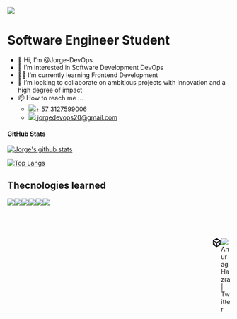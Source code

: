 <a href="https://jorge-rangel.dev" target="_blank"><img src="https://jorge-rangel.dev/assets/icons/logo.svg" witdh=90 height=90/> </a>

# Software Engineer Student

- 👋 Hi, I’m @Jorge-DevOps
- 👀 I’m interested in Software Development DevOps
- 👨‍💻 I’m currently learning Frontend Development
- 🎯 I’m looking to collaborate on ambitious projects with innovation and a high degree of impact
- 📫 How to reach me ...
  - <img src="https://cdn.worldvectorlogo.com/logos/whatsapp-icon.svg" witdh=20 height=20/><a href="https://wa.me/573127599006" target="_blank">+ 57 3127599006
  - <img src="https://cdn.worldvectorlogo.com/logos/official-gmail-icon-2020-.svg" witdh=20 height=20/> jorgedevops20@gmail.com


  
#### GitHub Stats

  <a href="https://github.com/Jorge-DevOps">  ![Jorge's github stats](https://github-readme-stats.vercel.app/api?username=Jorge-DevOps&show_icons=true&theme=dracula)</a> 
  <br>
  
  <a href="https://github.com/anuraghazra/github-readme-stats">[![Top Langs](https://github-readme-stats.vercel.app/api/top-langs/?username=Jorge-DevOps&layout=compact&show_icons=true&theme=dracula)](https://github.com/anuraghazra/github-readme-stats)</a> 


## Thecnologies learned

<div style="display:flex">
    <img src="https://static.platzi.com/media/achievements/linux2x.png" witdh=90 height=90/>
    <img src="https://static.platzi.com/media/career-banner/badge-carrera-fundamentos-.png" witdh=90 height=90/>
    <img src="https://static.platzi.com/media/achievements/badge-java-ee.png" witdh=90 height=90/>
    <img src="https://static.platzi.com/media/career-banner/badge-JavaScript.png" witdh=90 height=90/>
    <img src="https://static.platzi.com/media/achievements/badge-angular-4.png" witdh=90 height=90/>
    <img src="https://static.platzi.com/media/achievements/react.png" witdh=90 height=90/>
</div>

<a href="https://twitter.com/anuraghazru">
  <img align="right" alt="Anurag Hazra | Twitter" width="21px" src="https://raw.githubusercontent.com/anuraghazra/anuraghazra/master/assets/twitter.svg" />
</a>
<a href="https://codesandbox.io/u/anuraghazra">
  <img align="right" alt="Anurag Hazra | CodeSandbox" width="20px" src="https://raw.githubusercontent.com/anuraghazra/anuraghazra/master/assets/codesandbox.svg" />
</a>
  
<!--   
![image](https://img.shields.io/badge/HTML5-E34F26?style=for-the-badge&logo=html5&logoColor=white)
![image](https://img.shields.io/badge/CSS3-1572B6?style=for-the-badge&logo=css3&logoColor=white)
![image](https://img.shields.io/badge/JavaScript-F7DF1E?style=for-the-badge&logo=javascript&logoColor=black)
![image](https://img.shields.io/badge/React-20232A?style=for-the-badge&logo=react&logoColor=61DAFB)
![image](https://img.shields.io/badge/Git-F05032?style=for-the-badge&logo=git&logoColor=white)
![image](https://img.shields.io/badge/Visual_Studio_Code-0078D4?style=for-the-badge&logo=visual%20studio%20code&logoColor=white)
![image](https://img.shields.io/badge/styled--components-DB7093?style=for-the-badge&logo=styled-components&logoColor=white)
![image](https://img.shields.io/badge/Sass-CC6699?style=for-the-badge&logo=sass&logoColor=white)
![image](https://img.shields.io/badge/Stylus-333333?style=for-the-badge&logo=stylus&logoColor=white)
![image](https://img.shields.io/badge/GitHub-100000?style=for-the-badge&logo=github&logoColor=white)
![image](https://img.shields.io/badge/figma%20-%23F24E1E.svg?&style=for-the-badge&logo=figma&logoColor=white) -->
